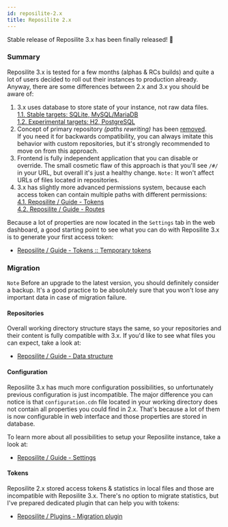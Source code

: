 ```yaml
---
id: reposilite-2.x
title: Reposilite 2.x
---
```


Stable release of Reposilite 3.x has been finally released! 🎉 

### Summary
Reposilite 3.x is tested for a few months (alphas & RCs builds)
and quite a lot of users decided to roll out their instances to production already.
Anyway, there are some differences between 2.x and 3.x you should be aware of:

1. 3.x uses database to store state of your instance, not raw data files. <br/>
  [1.1. Stable targets: SQLite, MySQL/MariaDB <br/>
  1.2. Experimental targets: H2, PostgreSQL](/guide/settings#local-configuration) <br/>
2. Concept of primary repository _(paths rewriting)_ has been [removed](https://github.com/dzikoysk/reposilite/issues/505). <br/>
   If you need it for backwards compatibility, you can always imitate this behavior with custom repositories,
   but it's strongly recommended to move on from this approach. 
3. Frontend is fully independent application that you can disable or override.
   The small cosmetic flaw of this approach is that you'll see `/#/` in your URL, but overall it's just a healthy change.
   `Note:` It won't affect URLs of files located in repositories.
4. 3.x has slightly more advanced permissions system, 
   because each access token can contain multiple paths with different permissions: <br/>
   [4.1. Reposilite / Guide - Tokens](/guide/tokens) <br/>
   [4.2. Reposilite / Guide - Routes](/guide/routes)

Because a lot of properties are now located in the `Settings` tab in the web dashboard,
a good starting point to see what you can do with Reposilite 3.x is to generate your first access token:

* [Reposilite / Guide - Tokens :: Temporary tokens](/guide/tokens#temporary-tokens)

### Migration
`Note` Before an upgrade to the latest version, you should definitely consider a backup.
It's a good practice to be absolutely sure that you won't lose any important data in case of migration failure.

#### Repositories
Overall working directory structure stays the same, so your repositories and their content is fully compatible with 3.x.
If you'd like to see what files you can expect, take a look at:

* [Reposilite / Guide - Data structure](/guide/standalone#data-structure)

#### Configuration
Reposilite 3.x has much more configuration possibilities, so unfortunately previous configuration is just incompatible. 
The major difference you can notice is that `configuration.cdn` file located in your working directory does not contain all properties you could find in 2.x.
That's because a lot of them is now configurable in web interface and those properties are stored in database.

To learn more about all possibilities to setup your Reposilite instance, take a look at:

* [Reposilite / Guide - Settings](/guide/settings)

#### Tokens
Reposilite 2.x stored access tokens & statistics in local files and those are incompatible with Reposilite 3.x. 
There's no option to migrate statistics, but I've prepared dedicated plugin that can help you with tokens:

* [Reposilite / Plugins - Migration plugin](/plugin/migration)
